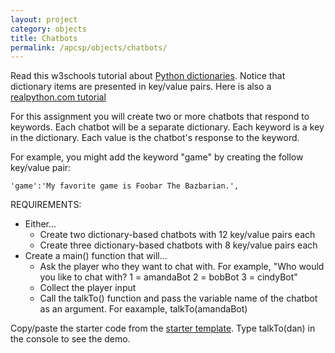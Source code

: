 ```yaml
---
layout: project
category: objects
title: Chatbots
permalink: /apcsp/objects/chatbots/
---
```

Read this w3schools tutorial about [Python dictionaries](https://www.w3schools.com/python/python_dictionaries.asp). Notice that dictionary items are presented in key/value pairs. Here is also a [realpython.com tutorial](https://realpython.com/python-dicts/)

For this assignment you will create two or more chatbots that respond to keywords. Each chatbot will be a separate dictionary. Each keyword is a key in the dictionary. Each value is the chatbot's response to the keyword.

For example, you might add the keyword "game" by creating the follow key/value pair:
```
'game':'My favorite game is Foobar The Bazbarian.',
```

REQUIREMENTS:
  - Either...
    - Create two dictionary-based chatbots with 12 key/value pairs each
    - Create three dictionary-based chatbots with 8 key/value pairs each
  - Create a main() function that will...
    - Ask the player who they want to chat with. For example, "Who would you like to chat with? 1 = amandaBot 2 = bobBot 3 = cindyBot"
    - Collect the player input
    - Call the talkTo() function and pass the variable name of the chatbot as an argument. For eaxample, talkTo(amandaBot)

Copy/paste the starter code from the [starter template](https://repl.it/@JustinRiley1/Chatbot-starter-template). Type talkTo(dan) in the console to see the demo.
